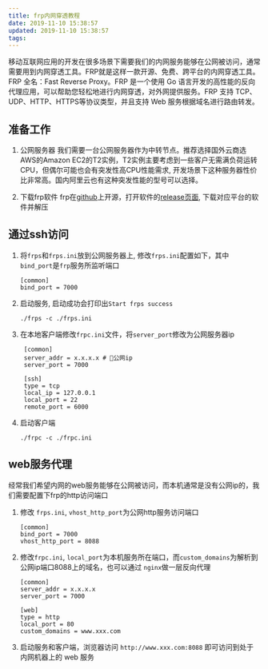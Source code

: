 ```yaml
---
title: frp内网穿透教程
date: 2019-11-10 15:38:57
updated: 2019-11-10 15:38:57
tags:
---
```


移动互联网应用的开发在很多场景下需要我们的内网服务能够在公网被访问，通常需要用到内网穿透工具。FRP就是这样一款开源、免费、跨平台的内网穿透工具。FRP 全名：Fast Reverse Proxy。FRP 是一个使用 Go 语言开发的高性能的反向代理应用，可以帮助您轻松地进行内网穿透，对外网提供服务。FRP 支持 TCP、UDP、HTTP、HTTPS等协议类型，并且支持 Web 服务根据域名进行路由转发。

<!-- more -->

## 准备工作

1. 公网服务器
   我们需要一台公网服务器作为中转节点。推荐选择国外云商选AWS的Amazon EC2的T2实例，T2实例主要考虑到一些客户无需满负荷运转CPU，但偶尔可能也会有突发性高CPU性能需求, 开发场景下这种服务器性价比非常高。国内阿里云也有这种突发性能的型号可以选择。

2. 下载frp软件
   frp在[github](https://github.com/fatedier/frp)上开源，打开软件的[release页面](https://github.com/fatedier/frp/releases), 下载对应平台的软件并解压


## 通过ssh访问
1. 将`frps`和`frps.ini`放到公网服务器上, 修改`frps.ini`配置如下，其中         `bind_port`是`frp`服务所监听端口
    ```
    [common]
    bind_port = 7000
    ```

2. 启动服务, 启动成功会打印出`Start frps success`
   ```shell
   ./frps -c ./frps.ini 
   ```

3. 在本地客户端修改`frpc.ini`文件，将`server_port`修改为公网服务器ip
   ```shell
    [common]
    server_addr = x.x.x.x # 公网ip
    server_port = 7000

    [ssh]
    type = tcp
    local_ip = 127.0.0.1
    local_port = 22
    remote_port = 6000
   ```

4. 启动客户端
   ```shell
   ./frpc -c ./frpc.ini
   ```

## web服务代理
经常我们希望内网的web服务能够在公网被访问，而本机通常是没有公网ip的，我们需要配置下frp的http访问端口

1. 修改 `frps.ini`, `vhost_http_port`为公网http服务访问端口
    ```
    [common]
    bind_port = 7000
    vhost_http_port = 8088
    ```

2. 修改`frpc.ini`, `local_port`为本机服务所在端口，而`custom_domains`为解析到公网ip端口8088上的域名，也可以通过 `nginx`做一层反向代理
    ```shell
    [common]
    server_addr = x.x.x.x
    server_port = 7000

    [web]
    type = http
    local_port = 80
    custom_domains = www.xxx.com
    ```

3. 启动服务和客户端，浏览器访问 `http://www.xxx.com:8088` 即可访问到处于内网机器上的 web 服务